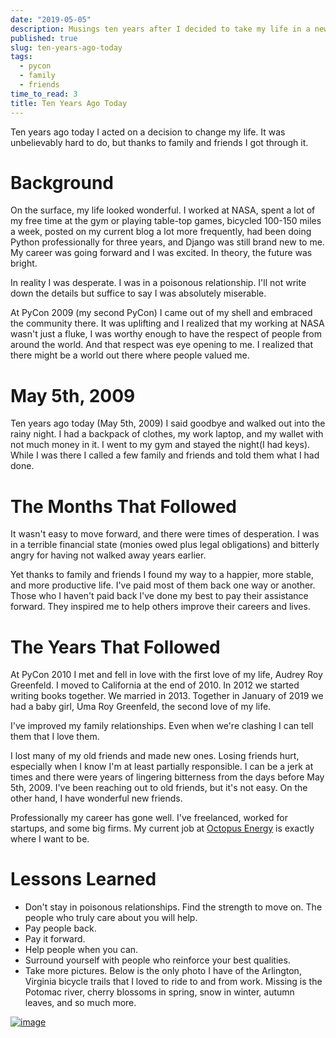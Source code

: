 ```yaml
---
date: "2019-05-05"
description: Musings ten years after I decided to take my life in a new direction.
published: true
slug: ten-years-ago-today
tags:
  - pycon
  - family
  - friends
time_to_read: 3
title: Ten Years Ago Today
---
```


Ten years ago today I acted on a decision to change my life. It was unbelievably hard to do, but thanks to family and friends I got through it.

# Background

On the surface, my life looked wonderful. I worked at NASA, spent a lot of my free time at the gym or playing table-top games, bicycled 100-150 miles a week, posted on my current blog a lot more frequently, had been doing Python professionally for three years, and Django was still brand new to me. My career was going forward and I was excited. In theory, the future was bright.

In reality I was desperate. I was in a poisonous relationship. I'll not write down the details but suffice to say I was absolutely miserable.

At PyCon 2009 (my second PyCon) I came out of my shell and embraced the community there. It was uplifting and I realized that my working at NASA wasn't just a fluke, I was worthy enough to have the respect of people from around the world. And that respect was eye opening to me. I realized that there might be a world out there where people valued me.

# May 5th, 2009

Ten years ago today (May 5th, 2009) I said goodbye and walked out into the rainy night. I had a backpack of clothes, my work laptop, and my wallet with not much money in it. I went to my gym and stayed the night(I had keys). While I was there I called a few family and friends and told them what I had done.

# The Months That Followed

It wasn't easy to move forward, and there were times of desperation. I was in a terrible financial state (monies owed plus legal obligations) and bitterly angry for having not walked away years earlier.

Yet thanks to family and friends I found my way to a happier, more stable, and more productive life. I've paid most of them back one way or another. Those who I haven't paid back I've done my best to pay their assistance forward. They inspired me to help others improve their careers and lives.

# The Years That Followed

At PyCon 2010 I met and fell in love with the first love of my life, Audrey Roy Greenfeld. I moved to California at the end of 2010. In 2012 we started writing books together. We married in 2013. Together in January of 2019 we had a baby girl, Uma Roy Greenfeld, the second love of my life.

I've improved my family relationships. Even when we're clashing I can tell them that I love them.

I lost many of my old friends and made new ones. Losing friends hurt, especially when I know I'm at least partially responsible. I can be a jerk at times and there were years of lingering bitterness from the days before May 5th, 2009. I've been reaching out to old friends, but it's not easy. On the other hand, I have wonderful new friends.

Professionally my career has gone well. I've freelanced, worked for startups, and some big firms. My current job at [Octopus Energy](https://octopusenergy.com) is exactly where I want to be.

# Lessons Learned

- Don't stay in poisonous relationships. Find the strength to move on. The people who truly care about you will help.
- Pay people back.
- Pay it forward.
- Help people when you can.
- Surround yourself with people who reinforce your best qualities.
- Take more pictures. Below is the only photo I have of the Arlington, Virginia bicycle trails that I loved to ride to and from work. Missing is the Potomac river, cherry blossoms in spring, snow in winter, autumn leaves, and so much more.

[![image](/images/arlington-trail.jpg)](https://parks.arlingtonva.us/off-street-trails/)
